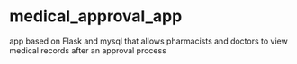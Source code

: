 # medical_approval_app
app based on Flask and mysql that allows pharmacists and doctors to view medical records after an approval process
